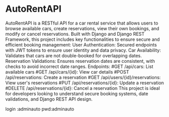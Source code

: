 # AutoRentAPI
AutoRentAPI is a RESTful API for a car rental service that allows users to browse available cars, create reservations, view their own bookings, and modify or cancel reservations. Built with Django and Django REST Framework, this project includes key functionalities to ensure secure and efficient booking management:
User Authentication: Secured endpoints with JWT tokens to ensure user identity and data privacy.
Car Availability: Validates that cars are not double-booked for overlapping dates.
Reservation Validations: Ensures reservation dates are consistent, with checks to avoid incorrect date ranges.
Endpoints:
#GET /api/cars: List available cars
#GET /api/cars/{id}: View car details
#POST /api/reservations: Create a reservation
#GET /api/users/{id}/reservations: View user's reservations
#PUT /api/reservations/{id}: Update a reservation
#DELETE /api/reservations/{id}: Cancel a reservation
This project is ideal for developers looking to understand secure booking systems, date validations, and Django REST API design.


login :adminauto
pwd:adminauto